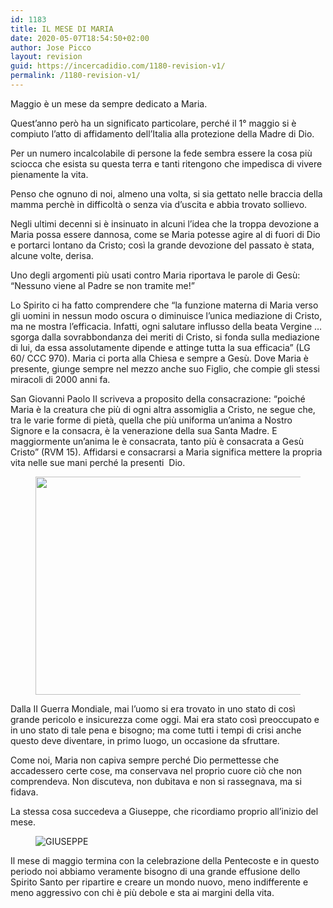 ```yaml
---
id: 1183
title: IL MESE DI MARIA
date: 2020-05-07T18:54:50+02:00
author: Jose Picco
layout: revision
guid: https://incercadidio.com/1180-revision-v1/
permalink: /1180-revision-v1/
---
```

Maggio è un mese da sempre dedicato a Maria.

Quest’anno però ha un significato particolare, perché il 1° maggio si è compiuto l’atto di affidamento dell’Italia alla protezione della Madre di Dio. 

Per un numero incalcolabile di persone la fede sembra essere la cosa più sciocca che esista su questa terra e tanti ritengono che impedisca di vivere pienamente la vita.&nbsp; 

Penso che ognuno di noi, almeno una volta, si sia gettato nelle braccia della mamma perchè in difficoltà o senza via d’uscita e abbia trovato sollievo.

Negli ultimi decenni si è insinuato in alcuni l’idea che la troppa devozione a Maria possa essere dannosa, come se Maria potesse agire al di fuori di Dio e portarci lontano da Cristo; così la grande devozione del passato è stata, alcune volte, derisa.

Uno degli argomenti più usati contro Maria riportava le parole di Gesù: “Nessuno viene al Padre se non tramite me!”

Lo Spirito ci ha fatto comprendere che “la funzione materna di Maria verso gli uomini in nessun modo oscura o diminuisce l’unica mediazione di Cristo, ma ne mostra l’efficacia. Infatti, ogni salutare influsso della beata Vergine … sgorga dalla sovrabbondanza dei meriti di Cristo, si fonda sulla mediazione di lui, da essa assolutamente dipende e attinge tutta la sua efficacia” (LG 60/ CCC 970). Maria ci porta alla Chiesa e sempre a Gesù. Dove Maria è presente, giunge sempre nel mezzo anche suo Figlio, che compie gli stessi miracoli di 2000 anni fa.

San Giovanni Paolo II scriveva a proposito della consacrazione: “poiché Maria è la creatura che più di ogni altra assomiglia a Cristo, ne segue che, tra le varie forme di pietà, quella che più uniforma un’anima a Nostro Signore e la consacra, è la venerazione della sua Santa Madre. E maggiormente un’anima le è consacrata, tanto più è consacrata a Gesù&nbsp; Cristo” (RVM 15). Affidarsi e consacrarsi a Maria significa mettere la propria vita nelle sue mani perché la presenti&nbsp; Dio.<figure class="wp-block-image size-large is-resized">

<img src="https://incercadidio.com/wp-content/uploads/2020/05/105.jpg" alt="" class="wp-image-1182" width="649" height="349" srcset="https://incercadidio.com/wp-content/uploads/2020/05/105.jpg 404w, https://incercadidio.com/wp-content/uploads/2020/05/105-300x161.jpg 300w" sizes="(max-width: 649px) 100vw, 649px" /> </figure> 

Dalla II Guerra Mondiale, mai l’uomo si era trovato in uno stato di così grande pericolo e insicurezza come oggi. Mai era stato così preoccupato e in uno stato di tale pena e bisogno; ma come tutti i tempi di crisi anche questo deve diventare, in primo luogo, un occasione da sfruttare.

Come noi, Maria non capiva sempre perché Dio permettesse che accadessero certe cose, ma conservava nel proprio cuore ciò che non comprendeva. Non discuteva, non dubitava e non si rassegnava, ma si fidava.

La stessa cosa succedeva a Giuseppe, che ricordiamo proprio all’inizio del mese.<figure class="wp-block-image">

![GIUSEPPE]() </figure> 

Il mese di maggio termina con la celebrazione della Pentecoste e in questo periodo noi abbiamo veramente bisogno di una grande effusione dello Spirito Santo per ripartire e creare un mondo nuovo, meno indifferente e meno aggressivo con chi è più debole e sta ai margini della vita.